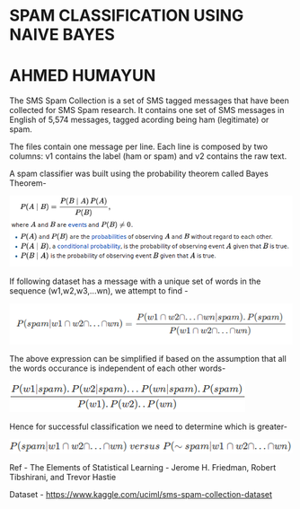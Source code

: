 # SPAM CLASSIFICATION USING NAIVE BAYES

# AHMED HUMAYUN

The SMS Spam Collection is a set of SMS tagged messages that have been collected for SMS Spam research. It contains one set of SMS messages in English of 5,574 messages, tagged acording being ham (legitimate) or spam.

The files contain one message per line. Each line is composed by two columns: v1 contains the label (ham or spam) and v2 contains the raw text.

A spam classifier was built using the probability theorem called Bayes Theorem-

![](1.png)

If following dataset has a message with a unique set of words in the sequence (w1,w2,w3,...wn), we attempt to find -

![](2.png)

The above expression can be simplified if based on the assumption that all the words occurance is independent of each other words-

![](3.png)

Hence for successful classification we need to determine which is greater-

![](4.png)

Ref - The Elements of Statistical Learning - Jerome H. Friedman, Robert Tibshirani, and Trevor Hastie

Dataset - https://www.kaggle.com/uciml/sms-spam-collection-dataset

